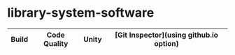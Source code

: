 # library-system-software



Build | Code Quality | Unity | [Git Inspector](using github.io option)
------|----------|-------|--------------
